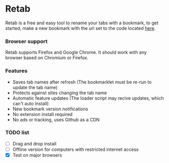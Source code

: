 # Retab
Retab is a free and easy tool to rename your tabs with a bookmark, to get started, make a new bookmark with the url set to the code located [here](bookmarklet.js).
### Browser support
Retab supports Firefox and Google Chrome. It should work with any browser based on Chromium or Firefox.
### Features
- Saves tab names after refresh (The bookmarklet must be re-run to update the tab name)
- Protects against sites changing the tab name
- Automatic feature updates (The loader script may recive updates, which can't auto install)
- New bookmark version notifications
- No extension install required
- No ads or tracking, uses Github as a CDN
### TODO list
- [ ] Drag and drop install
- [ ] Offline version for computers with restricted internet access
- [x] Test on major browsers
